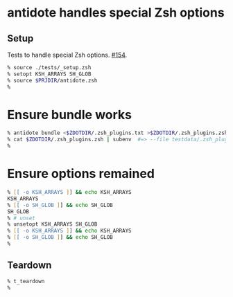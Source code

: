 # antidote handles special Zsh options

## Setup

Tests to handle special Zsh options. [#154](https://github.com/mattmc3/antidote/issues/154).

```zsh
% source ./tests/_setup.zsh
% setopt KSH_ARRAYS SH_GLOB
% source $PRJDIR/antidote.zsh
%
```

# Ensure bundle works

```zsh
% antidote bundle <$ZDOTDIR/.zsh_plugins.txt >$ZDOTDIR/.zsh_plugins.zsh
% cat $ZDOTDIR/.zsh_plugins.zsh | subenv  #=> --file testdata/.zsh_plugins.zsh
%
```

# Ensure options remained

```zsh
% [[ -o KSH_ARRAYS ]] && echo KSH_ARRAYS
KSH_ARRAYS
% [[ -o SH_GLOB ]] && echo SH_GLOB
SH_GLOB
% # unset
% unsetopt KSH_ARRAYS SH_GLOB
% [[ -o KSH_ARRAYS ]] && echo KSH_ARRAYS
% [[ -o SH_GLOB ]] && echo SH_GLOB
%
```

## Teardown

```zsh
% t_teardown
%
```
